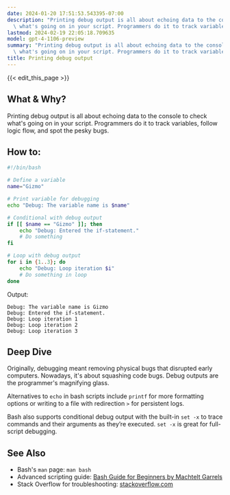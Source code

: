 ```yaml
---
date: 2024-01-20 17:51:53.543395-07:00
description: "Printing debug output is all about echoing data to the console to check\
  \ what's going on in your script. Programmers do it to track variables, follow logic\u2026"
lastmod: 2024-02-19 22:05:18.709635
model: gpt-4-1106-preview
summary: "Printing debug output is all about echoing data to the console to check\
  \ what's going on in your script. Programmers do it to track variables, follow logic\u2026"
title: Printing debug output
---
```


{{< edit_this_page >}}

## What & Why?

Printing debug output is all about echoing data to the console to check what's going on in your script. Programmers do it to track variables, follow logic flow, and spot the pesky bugs.

## How to:

```Bash
#!/bin/bash

# Define a variable
name="Gizmo"

# Print variable for debugging
echo "Debug: The variable name is $name"

# Conditional with debug output
if [[ $name == "Gizmo" ]]; then
    echo "Debug: Entered the if-statement."
    # Do something
fi

# Loop with debug output
for i in {1..3}; do
    echo "Debug: Loop iteration $i"
    # Do something in loop
done
```

Output:
```
Debug: The variable name is Gizmo
Debug: Entered the if-statement.
Debug: Loop iteration 1
Debug: Loop iteration 2
Debug: Loop iteration 3
```

## Deep Dive

Originally, debugging meant removing physical bugs that disrupted early computers. Nowadays, it's about squashing code bugs. Debug outputs are the programmer's magnifying glass. 

Alternatives to `echo` in bash scripts include `printf` for more formatting options or writing to a file with redirection `>` for persistent logs.

Bash also supports conditional debug output with the built-in `set -x` to trace commands and their arguments as they’re executed. `set -x` is great for full-script debugging.

## See Also

- Bash's `man` page: `man bash`
- Advanced scripting guide: [Bash Guide for Beginners by Machtelt Garrels](https://tldp.org/LDP/Bash-Beginners-Guide/html/)
- Stack Overflow for troubleshooting: [stackoverflow.com](https://stackoverflow.com/questions/tagged/bash)
